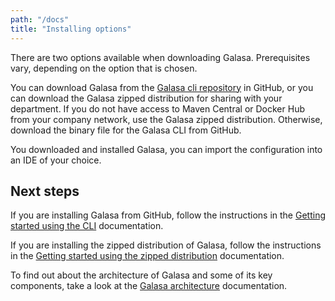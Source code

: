 ```yaml
---
path: "/docs"
title: "Installing options"
---
```


There are two options available when downloading Galasa. Prerequisites vary, depending on the option that is chosen. 

You can download Galasa from the [Galasa cli repository](https://github.com/galasa-dev/cli/releases) in GitHub, or you can download the Galasa zipped distribution for sharing with your department. If you do not have access to Maven Central or Docker Hub from your company network, use the Galasa zipped distribution. Otherwise, download the binary file for the Galasa CLI from GitHub.  

You downloaded and installed Galasa, you can import the configuration into an IDE of your choice.


## Next steps

If you are installing Galasa from GitHub, follow the instructions in the [Getting started using the CLI](/docs/cli-command-reference/cli-command-reference) documentation.

If you are installing the zipped distribution of Galasa, follow the instructions in the [Getting started using the zipped distribution](/docs/getting-started/getting-started-zipped) documentation. 

To find out about the architecture of Galasa and some of its key components, take a look at the [Galasa architecture](/docs/architecture) documentation. 